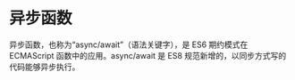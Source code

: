 # 异步函数

异步函数，也称为“async/await”（语法关键字），是 ES6 期约模式在 ECMAScript 函数中的应用。async/await 是 ES8 规范新增的，以同步方式写的代码能够异步执行。

